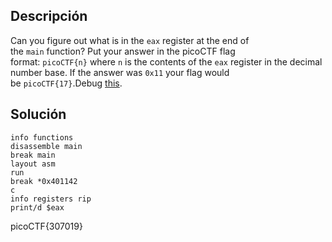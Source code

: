 ## Descripción
Can you figure out what is in the `eax` register at the end of the `main` function? Put your answer in the picoCTF flag format: `picoCTF{n}` where `n` is the contents of the `eax` register in the decimal number base. If the answer was `0x11` your flag would be `picoCTF{17}`.Debug [this](https://artifacts.picoctf.net/c/520/debugger0_b).
## Solución

	info functions
	disassemble main
	break main
	layout asm
	run
	break *0x401142
	c
	info registers rip
	print/d $eax

picoCTF{307019}

